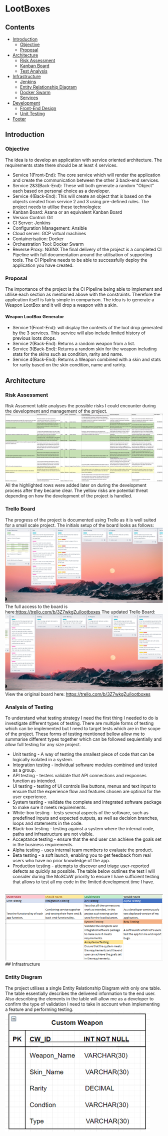 # LootBoxes


## Contents
* [Introduction](#introduction)
    * [Objective](#objective)
    * [Proposal](#proposal)
* [Architecture](#architecture)
    * [Risk Assessment](#risk-assessment)
    * [Kanban Board](#trello-board)
    * [Test Analysis](#analysis-of-testing)
* [Infrastructure](#infrastructure)
    * [Jenkins](#jenkins) 
    * [Entity Relationship Diagram](#entity-relationship-diagram)
    * [Docker Swarm](#docker-swarm)
    * [Services](#services)
* [Development](#development)
    * [Front-End Design](#front-end-design)
    * [Unit Testing](#unit-testing) 
* [Footer](#footer)

## Introduction 
### Objective
The idea is to develop an application with service oriented architecture. The requirements state there should be at least 4 services.
  * Service 1(Front-End): The core service which will render the application and create the communication between the other 3 back-end services.
  * Service 2&3(Back-End): These will both generate a random "Object" each based on personal choice as a developer.
  * Service 4(Back-End): This will create an object that is based on the objects created from service 2 and 3 using pre-defined rules.
 The project needs to utilise these technologies:
  * Kanban Board: Asana or an equivalent Kanban Board
  * Version Control: Git
  * CI Server: Jenkins
  * Configuration Management: Ansible
  * Cloud server: GCP virtual machines
  * Containerisation: Docker
  * Orchestration Tool: Docker Swarm
  * Reverse Proxy: NGINX
 The final delivery of the project is a completed CI Pipeline with full documentation around the utilisation of supporting tools. The CI Pipeline needs to be able to successfully deploy the application you have created.
 ### Proposal
 The importance of the project is the CI Pipeline being able to implement and utilise each section as mentioned above with the constraints. Therefore the application itself is   fairly simple in comparison. The idea is to generate a Weapon LootBox and it will drop a weapon with a skin.
 
 #### Weapon LootBox Generator
 * Service 1(Front-End): will display the contents of the loot drop generated by the 3 services. This service will also include limited history of previous loots drops.
 * Service 2(Back-End): Returns a random weapon from a list.  
 * Service 3(Back-End): Returns a random skin for the weapon including stats for the skins such as condition, rarity and name.
 * Service 4(Back-End): Returns a Weapon combined with a skin and stats for rarity based on the skin condition, name and rarirty. 
 
## Architecture
### Risk Assessment
Risk Assement table analyses the possible risks I could encounter during the development and management of the project.
<img src="https://github.com/IIvanov21/LootBoxes/blob/main/images/risk assesment.png" alt="Risk Assesment" />
All the highlighted rows were added later on during the development process after they became clear. The yellow risks are potential threat depending on how the development of the project is handled.
### Trello Board
The progress of the project is documented using Trello as it is well suited for a small scale project. The initials setup of the board looks as follows:
<img src="https://github.com/IIvanov21/LootBoxes/blob/main/images/KanBanBoard.jpg" alt="KanBanBoard" />
The full access to the board is here:https://trello.com/b/3Z7wkgZu/lootboxes
The updated Trello Board:
<img src="https://github.com/IIvanov21/LootBoxes/blob/main/images/KanBanBoard2.jpg" alt="KanBanBoard2" />
View the original board here: https://trello.com/b/3Z7wkgZu/lootboxes
### Analysis of Testing
To understand what testing strategy I need the first thing I needed to do is investigate different types of testing. There are multiple forms of testing which can be implemented but I need to target tests which are in the scope of the project. These forms of testing mentioned bellow allow me to summarise different types together which can be followed sequientially and allow full testing for any size project.
   * Unit testing - A way of testing the smallest piece of code that can be logically isolated in a system.
   * Integration testing - individual software modules combined and tested as a group.
   * API testing - testers validate that API connections and responses function as intended.
   * UI testing - testing of UI controls like buttons, menus and text input to ensure that the experience flow and features chosen are optimal for the user experience.
   * System testing - validate the complete and integrated software package to make sure it meets requirements.
   * White-box testing - tests several aspects of the software, such as predefined inputs and expected outputs, as well as decision branches, loops and statements in the code.
   * Black-box testing - testing against a system where the internal code, paths and infrastructure are not visible.
   * Acceptance testing - ensure that the end user can achieve the goals set in the business requirements.
   * Alpha testing - uses internal team members to evaluate the product.
   * Beta testing - a soft launch, enabling you to get feedback from real users who have no prior knowledge of the app.
   * Production testing - attempts to discover and triage user-reported defects as quickly as possible.
The table below outlines the test I will consider during the MoSCoW priority to ensure I have sufficient testing that allows to test all my code in the limited development time I have.
<br>
<img src="https://github.com/IIvanov21/LootBoxes/blob/main/images/Testing.png" alt="Testing" />
<br>
## Infrastructure

### Entity Diagram
The project utilises a single Entity Relationship Diagram with only one table. The table essentially describes the delivered information to the end user. Also describing the elements in the table will allow me as a developer to confirm the type of validation I need to take in account when implementing a feature and performing testing.
<br>
<img src="https://github.com/IIvanov21/LootBoxes/blob/main/images/Database.png" alt="Database" />
<br>
